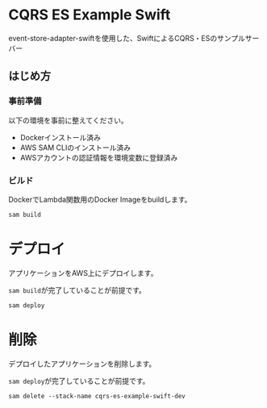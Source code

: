 # CQRS ES Example Swift

event-store-adapter-swiftを使用した、SwiftによるCQRS・ESのサンプルサーバー

## はじめ方

### 事前準備

以下の環境を事前に整えてください。

- Dockerインストール済み
- AWS SAM CLIのインストール済み
- AWSアカウントの認証情報を環境変数に登録済み

### ビルド

DockerでLambda関数用のDocker Imageをbuildします。

```shell
sam build
```

# デプロイ

アプリケーションをAWS上にデプロイします。

`sam build`が完了していることが前提です。

```shell
sam deploy
```

# 削除

デプロイしたアプリケーションを削除します。

`sam deploy`が完了していることが前提です。

```shell
sam delete --stack-name cqrs-es-example-swift-dev
```